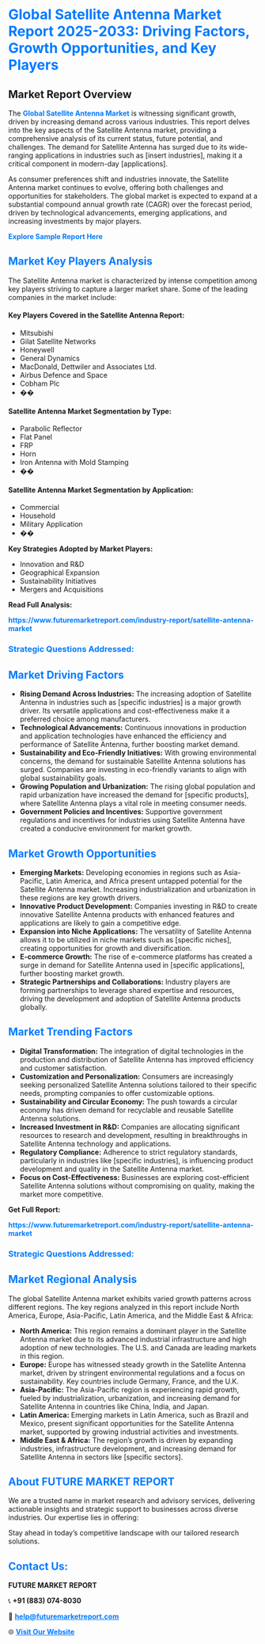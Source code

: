 <h1 style="color: #007BFF;">Global Satellite Antenna Market Report 2025-2033: Driving Factors, Growth Opportunities, and Key Players</h1>

<section id="overview">
<h2>Market Report Overview</h2>
<p>The <a href="https://www.futuremarketreport.com/industry-report/satellite-antenna-market" style="color: #007BFF; text-decoration: none;"><strong>Global Satellite Antenna Market</strong></a> is witnessing significant growth, driven by increasing demand across various industries. This report delves into the key aspects of the Satellite Antenna market, providing a comprehensive analysis of its current status, future potential, and challenges. The demand for Satellite Antenna has surged due to its wide-ranging applications in industries such as [insert industries], making it a critical component in modern-day [applications].</p>
<p>As consumer preferences shift and industries innovate, the Satellite Antenna market continues to evolve, offering both challenges and opportunities for stakeholders. The global market is expected to expand at a substantial compound annual growth rate (CAGR) over the forecast period, driven by technological advancements, emerging applications, and increasing investments by major players.</p>
</section>

<section id="overview">
<p><a href="https://www.futuremarketreport.com/request-sample/reportId=118395" style="color: #007BFF; text-decoration: none;"><strong>Explore Sample Report Here</strong></a></p>
</section>

<section id="key-players">
<h2 style="color: #007BFF;">Market Key Players Analysis</h2>
<p>The Satellite Antenna market is characterized by intense competition among key players striving to capture a larger market share. Some of the leading companies in the market include:</p>
<h4>Key Players Covered in the Satellite Antenna Report:</h4>
<ul><li>Mitsubishi</li><li>Gilat Satellite Networks</li><li>Honeywell</li><li>General Dynamics</li><li>MacDonald, Dettwiler and Associates Ltd.</li><li>Airbus Defence and Space</li><li>Cobham Plc</li><li>��</li></ul>
<h4>Satellite Antenna Market Segmentation by Type:</h4>
<ul><li>Parabolic Reflector</li><li>Flat Panel</li><li>FRP</li><li>Horn</li><li>Iron Antenna with Mold Stamping</li><li>��</li></ul>

<h4>Satellite Antenna Market Segmentation by Application:</h4>
<ul><li>Commercial</li><li>Household</li><li>Military Application</li><li>��</li></ul>
<p><strong>Key Strategies Adopted by Market Players:</strong></p>
<ul>
<li>Innovation and R&D</li>
<li>Geographical Expansion</li>
<li>Sustainability Initiatives</li>
<li>Mergers and Acquisitions</li>
</ul>
</section>

<section>
<p><strong>Read Full Analysis: </strong></p><a href="https://www.futuremarketreport.com/industry-report/satellite-antenna-market" style="color: #007BFF; text-decoration: none;"><strong>https://www.futuremarketreport.com/industry-report/satellite-antenna-market</strong></a>
<h3 style="color: #007BFF;">Strategic Questions Addressed:</h3>
</section>

<section id="driving-factors">
<h2 style="color: #007BFF;">Market Driving Factors</h2>
<ul>
<li><strong>Rising Demand Across Industries:</strong> The increasing adoption of Satellite Antenna in industries such as [specific industries] is a major growth driver. Its versatile applications and cost-effectiveness make it a preferred choice among manufacturers.</li>
<li><strong>Technological Advancements:</strong> Continuous innovations in production and application technologies have enhanced the efficiency and performance of Satellite Antenna, further boosting market demand.</li>
<li><strong>Sustainability and Eco-Friendly Initiatives:</strong> With growing environmental concerns, the demand for sustainable Satellite Antenna solutions has surged. Companies are investing in eco-friendly variants to align with global sustainability goals.</li>
<li><strong>Growing Population and Urbanization:</strong> The rising global population and rapid urbanization have increased the demand for [specific products], where Satellite Antenna plays a vital role in meeting consumer needs.</li>
<li><strong>Government Policies and Incentives:</strong> Supportive government regulations and incentives for industries using Satellite Antenna have created a conducive environment for market growth.</li>
</ul>
</section>

<section id="growth-opportunities">
<h2 style="color: #007BFF;">Market Growth Opportunities</h2>
<ul>
<li><strong>Emerging Markets:</strong> Developing economies in regions such as Asia-Pacific, Latin America, and Africa present untapped potential for the Satellite Antenna market. Increasing industrialization and urbanization in these regions are key growth drivers.</li>
<li><strong>Innovative Product Development:</strong> Companies investing in R&D to create innovative Satellite Antenna products with enhanced features and applications are likely to gain a competitive edge.</li>
<li><strong>Expansion into Niche Applications:</strong> The versatility of Satellite Antenna allows it to be utilized in niche markets such as [specific niches], creating opportunities for growth and diversification.</li>
<li><strong>E-commerce Growth:</strong> The rise of e-commerce platforms has created a surge in demand for Satellite Antenna used in [specific applications], further boosting market growth.</li>
<li><strong>Strategic Partnerships and Collaborations:</strong> Industry players are forming partnerships to leverage shared expertise and resources, driving the development and adoption of Satellite Antenna products globally.</li>
</ul>
</section>

<section id="trending-factors">
<h2 style="color: #007BFF;">Market Trending Factors</h2>
<ul>
<li><strong>Digital Transformation:</strong> The integration of digital technologies in the production and distribution of Satellite Antenna has improved efficiency and customer satisfaction.</li>
<li><strong>Customization and Personalization:</strong> Consumers are increasingly seeking personalized Satellite Antenna solutions tailored to their specific needs, prompting companies to offer customizable options.</li>
<li><strong>Sustainability and Circular Economy:</strong> The push towards a circular economy has driven demand for recyclable and reusable Satellite Antenna solutions.</li>
<li><strong>Increased Investment in R&D:</strong> Companies are allocating significant resources to research and development, resulting in breakthroughs in Satellite Antenna technology and applications.</li>
<li><strong>Regulatory Compliance:</strong> Adherence to strict regulatory standards, particularly in industries like [specific industries], is influencing product development and quality in the Satellite Antenna market.</li>
<li><strong>Focus on Cost-Effectiveness:</strong> Businesses are exploring cost-efficient Satellite Antenna solutions without compromising on quality, making the market more competitive.</li>
</ul>
</section>

<section>
<p><strong>Get Full Report: </strong></p><a href="https://www.futuremarketreport.com/industry-report/satellite-antenna-market" style="color: #007BFF; text-decoration: none;"><strong>https://www.futuremarketreport.com/industry-report/satellite-antenna-market</strong></a>
<h3 style="color: #007BFF;">Strategic Questions Addressed:</h3>
</section>


<section id="regional-analysis">
<h2 style="color: #007BFF;">Market Regional Analysis</h2>
<p>The global Satellite Antenna market exhibits varied growth patterns across different regions. The key regions analyzed in this report include North America, Europe, Asia-Pacific, Latin America, and the Middle East & Africa:</p>
<ul>
<li><strong>North America:</strong> This region remains a dominant player in the Satellite Antenna market due to its advanced industrial infrastructure and high adoption of new technologies. The U.S. and Canada are leading markets in this region.</li>
<li><strong>Europe:</strong> Europe has witnessed steady growth in the Satellite Antenna market, driven by stringent environmental regulations and a focus on sustainability. Key countries include Germany, France, and the U.K.</li>
<li><strong>Asia-Pacific:</strong> The Asia-Pacific region is experiencing rapid growth, fueled by industrialization, urbanization, and increasing demand for Satellite Antenna in countries like China, India, and Japan.</li>
<li><strong>Latin America:</strong> Emerging markets in Latin America, such as Brazil and Mexico, present significant opportunities for the Satellite Antenna market, supported by growing industrial activities and investments.</li>
<li><strong>Middle East & Africa:</strong> The region’s growth is driven by expanding industries, infrastructure development, and increasing demand for Satellite Antenna in sectors like [specific sectors].</li>
</ul>
</section>

<footer>
<h2 style="color: #007BFF;">About FUTURE MARKET REPORT</h2>
<p>We are a trusted name in market research and advisory services, delivering actionable insights and strategic support to businesses across diverse industries. Our expertise lies in offering:</p>

<p>Stay ahead in today’s competitive landscape with our tailored research solutions.</p>

<h2 style="color: #007BFF;">Contact Us:</h2>
<p><strong>FUTURE MARKET REPORT</strong></p>
<p>📞 <strong>+91 (883) 074-8030</strong></p>
<p>📧 <strong><a href="mailto:help@futuremarketreport.com" style="color: #007BFF;">help@futuremarketreport.com</a></strong></p>
<p>🌐 <strong><a href="https://www.futuremarketreport.com/" style="color: #007BFF;">Visit Our Website</a></strong></p>
</footer>
